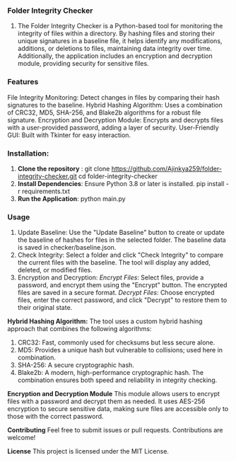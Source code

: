 ### Folder Integrity Checker
1.  The Folder Integrity Checker is a Python-based tool for monitoring the integrity of files within a directory. By hashing files and storing their unique signatures in a baseline file, it helps identify any modifications, additions, or deletions to files, maintaining data integrity over time. Additionally, the application includes an encryption and decryption module, providing security for sensitive files.

### Features
File Integrity Monitoring: Detect changes in files by comparing their hash signatures to the baseline.
Hybrid Hashing Algorithm: Uses a combination of CRC32, MD5, SHA-256, and Blake2b algorithms for a robust file signature.
Encryption and Decryption Module: Encrypts and decrypts files with a user-provided password, adding a layer of security.
User-Friendly GUI: Built with Tkinter for easy interaction.


### Installation:

1. **Clone the repository** :
git clone https://github.com/Ajinkya259/folder-integrity-checker.git
cd folder-integrity-checker
2. **Install Dependencies**: Ensure Python 3.8 or later is installed. 
    pip install -r requirements.txt
3. **Run the Application**:
    python main.py

### Usage
1. Update Baseline:
    Use the "Update Baseline" button to create or update the baseline of hashes for files in the selected folder.
    The baseline data is saved in checker/baseline.json.
2. Check Integrity:
    Select a folder and click "Check Integrity" to compare the current files with the baseline.
    The tool will display any added, deleted, or modified files.
3. Encryption and Decryption:
    *Encrypt Files*: Select files, provide a password, and encrypt them using the "Encrypt" button. The encrypted files are saved in a secure format.
    *Decrypt Files*: Choose encrypted files, enter the correct password, and click "Decrypt" to restore them to their original state.

**Hybrid Hashing Algorithm:**
    The tool uses a custom hybrid hashing approach that combines the following algorithms:

1. CRC32: Fast, commonly used for checksums but less secure alone.
2. MD5: Provides a unique hash but vulnerable to collisions; used here in combination.
3. SHA-256: A secure cryptographic hash.
4. Blake2b: A modern, high-performance cryptographic hash.
    The combination ensures both speed and reliability in integrity checking.

**Encryption and Decryption Module**
    This module allows users to encrypt files with a password and decrypt them as needed. It uses AES-256 encryption to secure sensitive data, making sure files are accessible only to those with the correct password.

**Contributing**
Feel free to submit issues or pull requests. Contributions are welcome!

**License**
This project is licensed under the MIT License.








